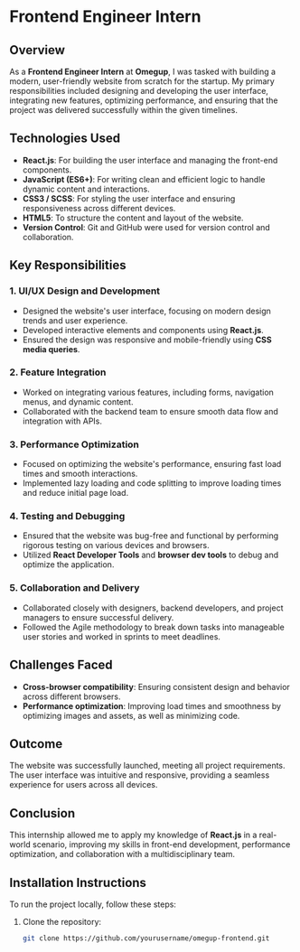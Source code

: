 # Frontend Engineer Intern 

## Overview
As a **Frontend Engineer Intern** at **Omegup**, I was tasked with building a modern, user-friendly website from scratch for the startup. My primary responsibilities included designing and developing the user interface, integrating new features, optimizing performance, and ensuring that the project was delivered successfully within the given timelines.

## Technologies Used
- **React.js**: For building the user interface and managing the front-end components.
- **JavaScript (ES6+)**: For writing clean and efficient logic to handle dynamic content and interactions.
- **CSS3 / SCSS**: For styling the user interface and ensuring responsiveness across different devices.
- **HTML5**: To structure the content and layout of the website.
- **Version Control**: Git and GitHub were used for version control and collaboration.

## Key Responsibilities

### 1. UI/UX Design and Development
- Designed the website's user interface, focusing on modern design trends and user experience.
- Developed interactive elements and components using **React.js**.
- Ensured the design was responsive and mobile-friendly using **CSS media queries**.

### 2. Feature Integration
- Worked on integrating various features, including forms, navigation menus, and dynamic content.
- Collaborated with the backend team to ensure smooth data flow and integration with APIs.

### 3. Performance Optimization
- Focused on optimizing the website's performance, ensuring fast load times and smooth interactions.
- Implemented lazy loading and code splitting to improve loading times and reduce initial page load.

### 4. Testing and Debugging
- Ensured that the website was bug-free and functional by performing rigorous testing on various devices and browsers.
- Utilized **React Developer Tools** and **browser dev tools** to debug and optimize the application.

### 5. Collaboration and Delivery
- Collaborated closely with designers, backend developers, and project managers to ensure successful delivery.
- Followed the Agile methodology to break down tasks into manageable user stories and worked in sprints to meet deadlines.

## Challenges Faced
- **Cross-browser compatibility**: Ensuring consistent design and behavior across different browsers.
- **Performance optimization**: Improving load times and smoothness by optimizing images and assets, as well as minimizing code.

## Outcome
The website was successfully launched, meeting all project requirements. The user interface was intuitive and responsive, providing a seamless experience for users across all devices.

## Conclusion
This internship allowed me to apply my knowledge of **React.js** in a real-world scenario, improving my skills in front-end development, performance optimization, and collaboration with a multidisciplinary team.

## Installation Instructions
To run the project locally, follow these steps:

1. Clone the repository:
   ```bash
   git clone https://github.com/yourusername/omegup-frontend.git
